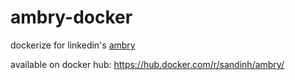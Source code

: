 # ambry-docker
dockerize for linkedin's [ambry](https://github.com/ohze/ambry)

available on docker hub: https://hub.docker.com/r/sandinh/ambry/
